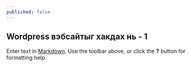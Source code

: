 ```yaml
---
published: false
---
```

## Wordpress вэбсайтыг хакдах нь - 1

Enter text in [Markdown](http://daringfireball.net/projects/markdown/). Use the toolbar above, or click the **?** button for formatting help.
